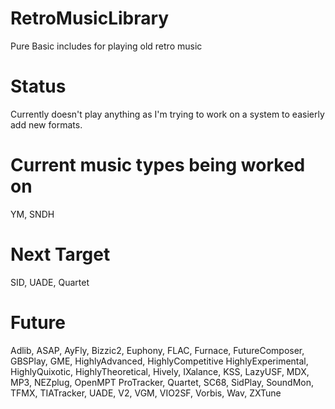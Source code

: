 # RetroMusicLibrary
Pure Basic includes for playing old retro music

# Status
Currently doesn't play anything as I'm trying to work on a system to easierly add new formats.

# Current music types being worked on
YM, SNDH

# Next Target
SID, UADE, Quartet

# Future
Adlib, ASAP, AyFly, Bizzic2, Euphony, FLAC, Furnace, FutureComposer, GBSPlay, GME, HighlyAdvanced, HighlyCompetitive 
HighlyExperimental, HighlyQuixotic, HighlyTheoretical, Hively, IXalance, KSS, LazyUSF, MDX, MP3, NEZplug, OpenMPT
ProTracker, Quartet, SC68, SidPlay, SoundMon, TFMX, TIATracker, UADE, V2, VGM, VIO2SF, Vorbis, Wav, ZXTune

